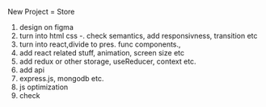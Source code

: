 New Project = Store

1. design on figma 
2. turn into html css
-. check semantics, add responsivness, transition etc
3. turn into react,divide to pres. func components., 
4. add react related stuff, animation, screen size etc
4. add redux or other storage, useReducer, context etc.
5. add api
6. express.js, mongodb etc.
6. js optimization
7. check
